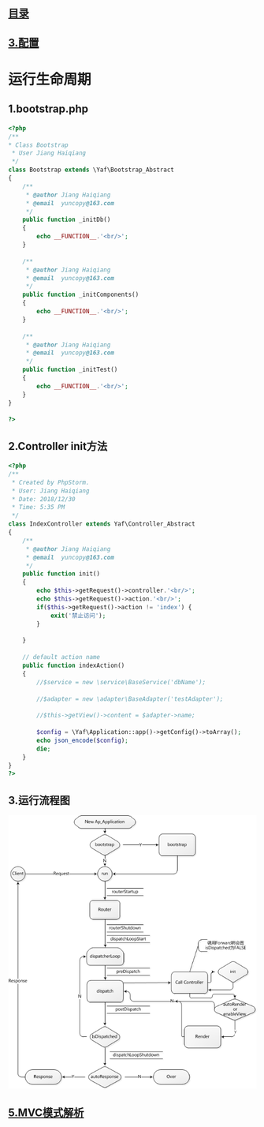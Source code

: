 ## [目录](https://github.com/yuncopy/yafr/blob/master/docs/index.md)

## [3.配置](https://github.com/yuncopy/yafr/blob/master/docs/yaf/3.配置.md)

# 运行生命周期

## 1.bootstrap.php
```php
<?php
/**
* Class Bootstrap
 * User Jiang Haiqiang
 */
class Bootstrap extends \Yaf\Bootstrap_Abstract
{
    /**
     * @author Jiang Haiqiang
     * @email  yuncopy@163.com
     */
    public function _initDb()
    {
        echo __FUNCTION__.'<br/>';
    }

    /**
     * @author Jiang Haiqiang
     * @email  yuncopy@163.com
     */
    public function _initComponents()
    {
        echo __FUNCTION__.'<br/>';
    }

    /**
     * @author Jiang Haiqiang
     * @email  yuncopy@163.com
     */
    public function _initTest()
    {
        echo __FUNCTION__.'<br/>';
    }
}

?>
```
## 2.Controller init方法

```php
<?php
/**
 * Created by PhpStorm.
 * User: Jiang Haiqiang
 * Date: 2018/12/30
 * Time: 5:35 PM
 */
class IndexController extends Yaf\Controller_Abstract
{
    /**
     * @author Jiang Haiqiang
     * @email  yuncopy@163.com
     */
    public function init()
    {
        echo $this->getRequest()->controller.'<br/>';
        echo $this->getRequest()->action.'<br/>';
        if($this->getRequest()->action != 'index') {
            exit('禁止访问');
        }

    }

    // default action name
    public function indexAction()
    {
        //$service = new \service\BaseService('dbName');

        //$adapter = new \adapter\BaseAdapter('testAdapter');

        //$this->getView()->content = $adapter->name;

        $config = \Yaf\Application::app()->getConfig()->toArray();
        echo json_encode($config);
        die;
    }
} 
?>
```

## 3.运行流程图
![image](https://github.com/yuncopy/yafr/blob/master/docs/4.运行流程.png)

## [5.MVC模式解析](https://github.com/yuncopy/yafr/blob/master/docs/yaf/5.MVC模式解析.md)